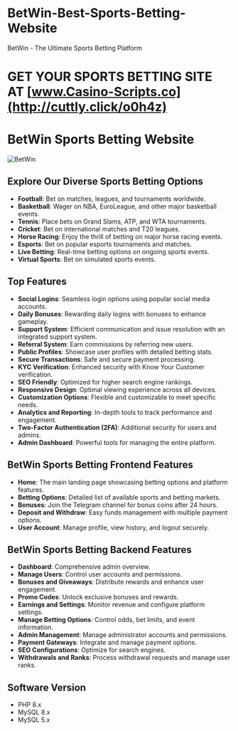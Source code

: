 # BetWin-Best-Sports-Betting-Website

BetWin - The Ultimate Sports Betting Platform

# GET YOUR SPORTS BETTING SITE AT [www.Casino-Scripts.co](http://cuttly.click/o0h4z)

# BetWin Sports Betting Website

![BetWin](https://www.casino-scripts.co/wp-content/uploads/2024/05/37e91486314099.65e1a2a4a528d.png)

## Explore Our Diverse Sports Betting Options
- **Football**: Bet on matches, leagues, and tournaments worldwide.
- **Basketball**: Wager on NBA, EuroLeague, and other major basketball events.
- **Tennis**: Place bets on Grand Slams, ATP, and WTA tournaments.
- **Cricket**: Bet on international matches and T20 leagues.
- **Horse Racing**: Enjoy the thrill of betting on major horse racing events.
- **Esports**: Bet on popular esports tournaments and matches.
- **Live Betting**: Real-time betting options on ongoing sports events.
- **Virtual Sports**: Bet on simulated sports events.

## Top Features
- **Social Logins**: Seamless login options using popular social media accounts.
- **Daily Bonuses**: Rewarding daily logins with bonuses to enhance gameplay.
- **Support System**: Efficient communication and issue resolution with an integrated support system.
- **Referral System**: Earn commissions by referring new users.
- **Public Profiles**: Showcase user profiles with detailed betting stats.
- **Secure Transactions**: Safe and secure payment processing.
- **KYC Verification**: Enhanced security with Know Your Customer verification.
- **SEO Friendly**: Optimized for higher search engine rankings.
- **Responsive Design**: Optimal viewing experience across all devices.
- **Customization Options**: Flexible and customizable to meet specific needs.
- **Analytics and Reporting**: In-depth tools to track performance and engagement.
- **Two-Factor Authentication (2FA)**: Additional security for users and admins.
- **Admin Dashboard**: Powerful tools for managing the entire platform.

## BetWin Sports Betting Frontend Features
- **Home**: The main landing page showcasing betting options and platform features.
- **Betting Options**: Detailed list of available sports and betting markets.
- **Bonuses**: Join the Telegram channel for bonus coins after 24 hours.
- **Deposit and Withdraw**: Easy funds management with multiple payment options.
- **User Account**: Manage profile, view history, and logout securely.

## BetWin Sports Betting Backend Features
- **Dashboard**: Comprehensive admin overview.
- **Manage Users**: Control user accounts and permissions.
- **Bonuses and Giveaways**: Distribute rewards and enhance user engagement.
- **Promo Codes**: Unlock exclusive bonuses and rewards.
- **Earnings and Settings**: Monitor revenue and configure platform settings.
- **Manage Betting Options**: Control odds, bet limits, and event information.
- **Admin Management**: Manage administrator accounts and permissions.
- **Payment Gateways**: Integrate and manage payment options.
- **SEO Configurations**: Optimize for search engines.
- **Withdrawals and Ranks**: Process withdrawal requests and manage user ranks.

## Software Version
- PHP 8.x
- MySQL 8.x
- MySQL 5.x

